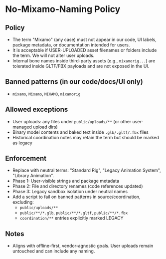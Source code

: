 # No-Mixamo-Naming Policy

## Policy
- The term "Mixamo" (any case) must not appear in our code, UI labels, package metadata, or documentation intended for users.
- It is acceptable if USER-UPLOADED asset filenames or folders include the term. We will not alter user uploads.
- Internal bone names inside third-party assets (e.g., `mixamorig...`) are tolerated inside GLTF/FBX payloads and are not exposed in the UI.

## Banned patterns (in our code/docs/UI only)
- `mixamo`, `Mixamo`, `MIXAMO`, `mixamorig`

## Allowed exceptions
- User uploads: any files under `public/uploads/**` (or other user-managed upload dirs)
- Binary model contents and baked text inside `.glb/.gltf/.fbx` files
- Historical coordination notes may retain the term but should be marked as legacy

## Enforcement
- Replace with neutral terms: "Standard Rig", "Legacy Animation System", "Library Animation".
- Phase 1: User-visible strings and package metadata
- Phase 2: File and directory renames (code references updated)
- Phase 3: Legacy sandbox isolation under neutral names
- Add a script to fail on banned patterns in source/coordination, excluding:
  - `public/uploads/**`
  - `public/**/*.glb`, `public/**/*.gltf`, `public/**/*.fbx`
  - `coordination/**` entries explicitly marked LEGACY

## Notes
- Aligns with offline-first, vendor-agnostic goals. User uploads remain untouched and can include any naming.
